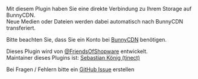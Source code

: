 Mit diesem Plugin haben Sie eine direkte Verbindung zu Ihrem Storage auf BunnyCDN.  
Neue Medien oder Dateien werden dabei automatisch nach BunnyCDN transferiert.

Bitte beachten Sie, dass Sie ein Konto bei [BunnyCDN](https://bunny.net/storage/) benötigen.

Dieses Plugin wird von [@FriendsOfShopware](https://store.shopware.com/friends-of-shopware.html) entwickelt.  
Maintainer dieses Plugins ist: [Sebastian König (tinect)](https://github.com/tinect)

Bei Fragen / Fehlern bitte ein [GitHub Issue](https://github.com/FriendsOfShopware/FroshPlatformBunnycdnMediaStorage/issues/new) erstellen